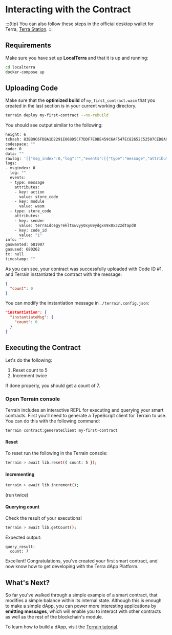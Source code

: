 # Interacting with the Contract

:::{tip}
You can also follow these steps in the official desktop wallet for Terra, [Terra Station](https://station.terra.money).
:::

## Requirements

Make sure you have set up **LocalTerra** and that it is up and running:

```sh
cd localterra
docker-compose up
```

## Uploading Code

Make sure that the **optimized build** of `my_first_contract.wasm` that you created in the last section is in your current working directory.

```sh
terrain deploy my-first-contract --no-rebuild
```

You should see output similar to the following:

```sh
height: 6
txhash: 83BB9C6FDBA1D2291E068D5CF7DDF7E0BE459C6AF547EC82652C52507CED8A9F
codespace: ""
code: 0
data: ""
rawlog: '[{"msg_index":0,"log":"","events":[{"type":"message","attributes":[{"key":"action","value":"store_code"},{"key":"module","value":"wasm"}]},{"type":"store_code","attributes":[{"key":"sender","value":"terra1dcegyrekltswvyy0xy69ydgxn9x8x32zdtapd8"},{"key":"code_id","value":"1"}]}]}]'
logs:
- msgindex: 0
  log: ""
  events:
  - type: message
    attributes:
    - key: action
      value: store_code
    - key: module
      value: wasm
  - type: store_code
    attributes:
    - key: sender
      value: terra1dcegyrekltswvyy0xy69ydgxn9x8x32zdtapd8
    - key: code_id
      value: "1"
info: ""
gaswanted: 681907
gasused: 680262
tx: null
timestamp: ""
```

As you can see, your contract was successfully uploaded with Code ID #1, and Terrain instantiated the contract with the message: 

```json
{
  "count": 0
}
```

You can modify the instantiation message in `./terrain.config.json`: 

```json
"instantiation": {
  "instantiateMsg": {
    "count": 0
  }
}
```

## Executing the Contract

Let's do the following:

1. Reset count to 5
2. Increment twice

If done properly, you should get a count of 7.

### Open Terrain console

Terrain includes an interactive REPL for executing and querying your smart contracts. First you'll need to generate a TypeScript client for Terrain to use. You can do this with the following command: 

```
terrain contract:generateClient my-first-contract
```

#### Reset

To reset run the following in the Terrain console:

```sh
terrain > await lib.reset({ count: 5 });
```

#### Incrementing

```sh
terrain > await lib.increment();
```

(run twice)

#### Querying count

Check the result of your executions!

```sh
terrain > await lib.getCount();
```

Expected output:

```
query_result:
  count: 7
```

Excellent! Congratulations, you've created your first smart contract, and now know how to get developing with the Terra dApp Platform.

## What's Next?

So far you've walked through a simple example of a smart contract, that modifies a simple balance within its internal state. Although this is enough to make a simple dApp, you can power more interesting applications by **emitting messages**, which will enable you to interact with other contracts as well as the rest of the blockchain's module.

To learn how to build a dApp, visit the [Terrain tutorial](../../terrain/initial-setup.md).
